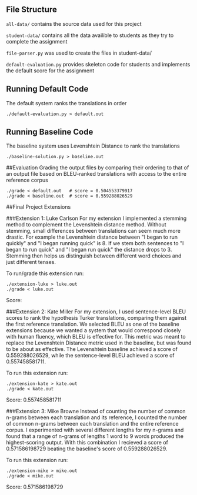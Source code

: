 ## File Structure
`all-data/` contains the source data used for this project

`student-data/` contains all the data availible to students as they try to complete the assignment

`file-parser.py` was used to create the files in student-data/

`default-evaluation.py` provides skeleton code for students and implements the default score for the assignment

## Running Default Code
The default system ranks the translations in order
```
./default-evaluation.py > default.out
```

## Running Baseline Code
The baseline system uses Levenshtein Distance to rank the translations
```
./baseline-solution.py > baseline.out
```

##Evaluation
Grading the output files by comparing their ordering to that of an output file based on BLEU-ranked translations with access to the entire reference corpus
```
./grade < default.out   # score = 0.504553379917
./grade < baseline.out  # score = 0.559288026529
```

##Final Project Extensions

###Extension 1: Luke Carlson
For my extension I implemented a stemming method to complement the Levenshtein distance method. Without stemming, small differences between translations can seem much more drastic. For example the Levenshtein distance between "I began to run quickly" and "I began running quick" is 8. If we stem both sentences to "I began to run quick" and "I began run quick" the distance drops to 3. Stemming then helps us distinguish between different word choices and just different tenses.

To run/grade this extension run:
```
./extension-luke > luke.out
./grade < luke.out
```
Score:

###Extension 2: Kate Miller
For my extension, I used sentence-level BLEU scores to rank the hypothesis Turker translations, comparing them against the first reference translation. We selected BLEU as one of the baseline extensions because we wanted a system that would correspond closely with human fluency, which BLEU is effective for. This metric was meant to replace the Levenshtein Distance metric used in the baseline, but was found to be about as effective. The Levenshtein baseline achieved a score of 0.559288026529, while the sentence-level BLEU achieved a score of 0.557458581711.

To run this extension run:
```
./extension-kate > kate.out
./grade < kate.out
```
Score: 0.557458581711

###Extension 3: Mike Browne
Instead of counting the number of common n-grams between each translation and its reference, I counted the number of common n-grams between each translation and the entire reference corpus. I experimented with several different lengths for my n-grams and found that a range of n-grams of lengths 1 word to 9 words produced the highest-scoring output. With this combination I recieved a score of 0.571586198729 beating the baseline's score of 0.559288026529.

To run this extension run:
```
./extension-mike > mike.out
./grade < mike.out
```
Score: 0.571586198729
